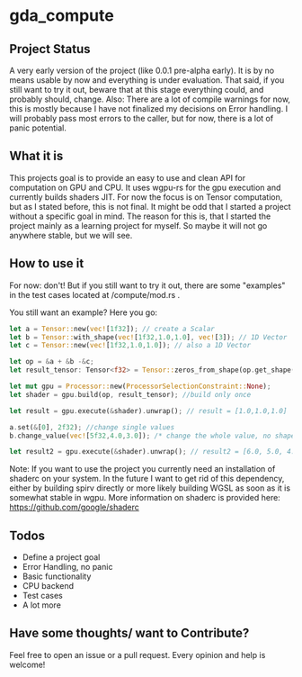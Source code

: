 # gda_compute
## Project Status
A very early version of the project (like 0.0.1 pre-alpha early). It is by no means usable by now and everything is under evaluation. That said, if you still want to try it out, 
beware that at this stage everything could, and probably should, change.
Also: There are a lot of compile warnings for now, this is mostly because I have not finalized my decisions on Error handling. I will probably 
pass most errors to the caller, but for now, there is a lot of panic potential.

## What it is
This projects goal is to provide an easy to use and clean API for computation on GPU and CPU. It uses wgpu-rs for the gpu execution and currently builds shaders JIT.
For now the focus is on Tensor computation, but as I 
stated before, this is not final. It might be odd that I started a project without a specific goal in mind. The reason for this is, that I
started the project mainly as a learning project for myself. So maybe it will not go anywhere stable, but we will see.

## How to use it
For now: don't! But if you still want to try it out, there are some "examples" in the test cases located at /compute/mod.rs .

You still want an example? Here you go:
```rust
let a = Tensor::new(vec![1f32]); // create a Scalar
let b = Tensor::with_shape(vec![1f32,1.0,1.0], vec![3]); // 1D Vector 
let c = Tensor::new(vec![1f32,1.0,1.0]); // also a 1D Vector

let op = &a + &b -&c;    
let result_tensor: Tensor<f32> = Tensor::zeros_from_shape(op.get_shape()); /* just important for the result type, the shape could actually be infered */

let mut gpu = Processor::new(ProcessorSelectionConstraint::None);
let shader = gpu.build(op, result_tensor); //build only once 

let result = gpu.execute(&shader).unwrap(); // result = [1.0,1.0,1.0]

a.set(&[0], 2f32); //change single values
b.change_value(vec![5f32,4.0,3.0]); /* change the whole value, no shape changing for now */

let result2 = gpu.execute(&shader).unwrap(); // result2 = [6.0, 5.0, 4.0]
```

Note: If you want to use the project you currently need an installation of shaderc on your system. In the future I want to get rid of this dependency,
either by building spirv directly or more likely building WGSL as soon as it is somewhat stable in wgpu. 
More information on shaderc is provided here: https://github.com/google/shaderc

## Todos
- Define a project goal
- Error Handling, no panic
- Basic functionality
- CPU backend
- Test cases
- A lot more

## Have some thoughts/ want to Contribute?
Feel free to open an issue or a pull request. Every opinion and help is welcome!
